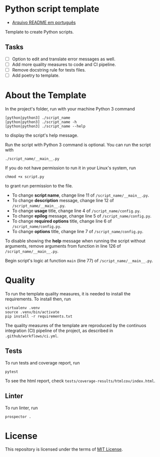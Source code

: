 # Python script template

- [Arquivo README em português](README_PT.md)

Template to create Python scripts.

## Tasks

- [ ] Option to edit and translate error messages as well.
- [ ] Add more quality measures to code and CI pipeline.
- [ ] Remove docstring rule for tests files.
- [ ] Add poetry to template.

# About the Template

In the project's folder, run with your machine Python 3 command
```
[python|python3] ./script_name
[python|python3] ./script_name -h
[python|python3] ./script_name --help
```
to display the script's help message.

Run the script with Python 3 command is optional. You can run the script with
```
./script_name/__main__.py
```

If you do not have permission to run it in your Linux's system, run
```
chmod +x script.py
```
to grant run permission to the file.

- To change **script name**, change line 11 of `/script_name/__main__.py`.
- To change **description** message, change line 12 of `/script_name/__main__.py`.
- To change **usage** title, change line 4 of `/script_name/config.py`.
- To change **epilog** message, change line 5 of `/script_name/config.py`.
- To change **required options** title, change line 6 of `/script_name/config.py`.
- To change **options** title, change line 7 of `/script_name/config.py`.

To disable showing the **help** message when running the script without arguments, remove arguments from function in line 126 of `/script_name/__main__.py`.

Begin script's logic at function `main` (line 77) of `/script_name/__main__.py`.

# Quality

To run the template quality measures, it is needed to install the requirements. To install then, run
```
virtualenv .venv
source .venv/bin/activate
pip install -r requirements.txt
```

The quality measures of the template are reproduced by the continuos integration (CI) pipeline of the project, as described in `.github/workflows/ci.yml`.

## Tests

To run tests and coverage report, run
```
pytest
```

To see the html report, check `tests/coverage-results/htmlcov/index.html`.

## Linter

To run linter, run
```
prospector .
```

# License

This repository is licensed under the terms of [MIT License](LICENSE).

